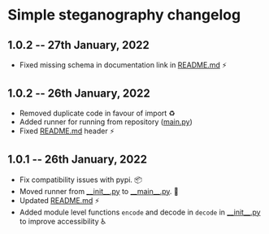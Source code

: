 # Simple steganography changelog


## 1.0.2 -- 27th January, 2022

* Fixed missing schema in documentation link in [README.md](README.md) :zap:

## 1.0.2 -- 26th January, 2022

* Removed duplicate code in favour of import :recycle: 
* Added runner for running from repository ([main.py](main.py))
* Fixed [README.md](README.md) header :zap:

## 1.0.1 -- 26th January, 2022

* Fix compatibility issues with pypi. :package:
* Moved runner from [\_\_init__.py](./src/__init__.py) to [\_\_main__.py](./src/__main__.py). :runner:
* Updated [README.md](README.md) :zap:
* Added module level functions `encode` and decode in `decode` in [\_\_init__.py](src/__init__.py) to improve accessibility :wheelchair:

